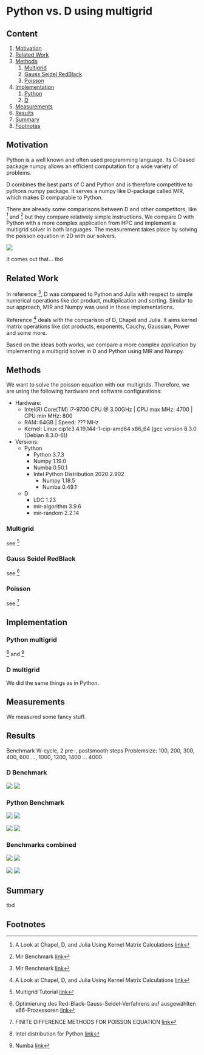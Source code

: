 # Python vs. D using multigrid


##  Content
1. [Motivation](#motivation)
2. [Related Work](#related-work)
3. [Methods](#methods)
    1. [Multigrid](#multigrid)
    2. [Gauss Seidel RedBlack](#gauss-seidel-redblack)
    3. [Poisson](#poisson)
4. [Implementation](#implementation)
    1. [Python](#python-multigrid)
    2. [D](#d-multigrid)
5. [Measurements](#measurements)
6. [Results](#results)
7. [Summary](#summary)
8. [Footnotes](#footnotes)

## Motivation

Python is a well known and often used programming language. Its C-based package numpy allows an efficient computation for a wide variety of problems.

D combines the best parts of C and Python and is therefore competitive to pythons numpy package. It serves a numpy like D-package called MIR, which makes D comparable to Python.

There are already some comparisons between D and other competitors, like [^fn1] and [^fn2] but they compare relatively simple instructions.
We compare D with Python with a more complex application from HPC and implement a multigrid solver in both languages. The measurement takes place by solving the poisson equation in 2D with our solvers.

![](graphs/heatmap.gif?raw=true)

It comes out that... tbd

## Related Work

In reference [^fn2], D was compared to Python and Julia with respect to simple numerical operations like dot product, multiplication and sorting. Similar to our approach, MIR and Numpy was used in those implementations.

Reference [^fn1] deals with the comparison of D, Chapel and Julia. It aims kernel matrix operations like dot products, exponents, Cauchy, Gaussian, Power and some more.

Based on the ideas both works, we compare a more complex application by implementing a multigrid solver in D and Python using MIR and Numpy.

## Methods
We want to solve the poisson equation with our multigrids. Therefore, we are using the following hardware and software configurations:
* Hardware:
    * Intel(R) Core(TM) i7-9700 CPU @ 3.00GHz | CPU max MHz: 4700 | CPU min MHz: 800
    * RAM: 64GB | Speed: ??? MHz
    * Kernel: Linux cip1e3 4.19.144-1-cip-amd64 x86_64 (gcc version 8.3.0 (Debian 8.3.0-6))
* Versions:
    * Python
        * Python 3.7.3
        * Numpy 1.19.0
        * Numba 0.50.1
        * Intel Python Distribution 2020.2.902
            * Numpy 1.18.5
            * Numba 0.49.1
    * D
        * LDC 1.23
        * mir-algorithm 3.9.6
        * mir-random 2.2.14

### Multigrid
see [^fn7]
### Gauss Seidel RedBlack
see [^fn3]
### Poisson
see [^fn4]

## Implementation
### Python multigrid
[^fn5] and [^fn6]
### D multigrid
We did the same things as in Python.

## Measurements
We measured some fancy stuff.

## Results
Benchmark W-cycle, 2 pre-, postsmooth steps
Problemsize: 100, 200, 300, 400, 600 ..., 1000, 1200, 1400 ... 4000

### D Benchmark

![](graphs/cip1e32109D_flops.png?raw=true)
![](graphs/cip1e32109D_time.png?raw=true)

### Python Benchmark

![](graphs/cip1e32109numba_flops.png?raw=true)
![](graphs/cip1e32109numba_time.png?raw=true)

![](graphs/cip1e32109nonumba_flops.png?raw=true)
![](graphs/cip1e32109nonumba_time.png?raw=true)

### Benchmarks combined

![](graphs/cip1e32109_flops.png?raw=true)
![](graphs/cip1e32109_time.png?raw=true)

![](graphs/cip1e32109_FLOPS_subplots.png?raw=true)
![](graphs/cip1e32109_time_subplots.png?raw=true)

## Summary

tbd

## Footnotes

[^fn1]: A Look at Chapel, D, and Julia Using Kernel Matrix Calculations [link](https://dlang.org/blog/2020/06/03/a-look-at-chapel-d-and-julia-using-kernel-matrix-calculations/)
[^fn2]: Mir Benchmark [link](https://github.com/tastyminerals/mir_benchmarks)
[^fn3]: Optimierung des Red-Black-Gauss-Seidel-Verfahrens auf ausgewählten x86-Prozessoren [link](https://www10.cs.fau.de/publications/theses/2005/Stuermer_SA_2005.pdf)
[^fn4]: FINITE DIFFERENCE METHODS FOR POISSON EQUATION [link](https://www.math.uci.edu/~chenlong/226/FDM.pdf)
[^fn5]: Intel distribution for Python [link](https://software.intel.com/content/www/us/en/develop/tools/distribution-for-python.html)
[^fn6]: Numba [link](https://numba.pydata.org/)
[^fn7]: Multigrid Tutorial [link](https://www.math.ust.hk/~mawang/teaching/math532/mgtut.pdf)
